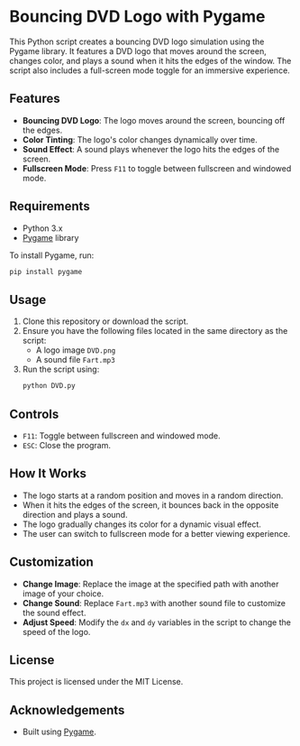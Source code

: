 
# Bouncing DVD Logo with Pygame

This Python script creates a bouncing DVD logo simulation using the Pygame library. It features a DVD logo that moves around the screen, changes color, and plays a sound when it hits the edges of the window. The script also includes a full-screen mode toggle for an immersive experience.

## Features

- **Bouncing DVD Logo**: The logo moves around the screen, bouncing off the edges.
- **Color Tinting**: The logo's color changes dynamically over time.
- **Sound Effect**: A sound plays whenever the logo hits the edges of the screen.
- **Fullscreen Mode**: Press `F11` to toggle between fullscreen and windowed mode.

## Requirements

- Python 3.x
- [Pygame](https://www.pygame.org/) library

To install Pygame, run:
```bash
pip install pygame
```

## Usage

1. Clone this repository or download the script.
2. Ensure you have the following files located in the same directory as the script:
   - A logo image `DVD.png`
   - A sound file `Fart.mp3`
4. Run the script using:
   ```bash
   python DVD.py
   ```

## Controls

- `F11`: Toggle between fullscreen and windowed mode.
- `ESC`: Close the program.

## How It Works

- The logo starts at a random position and moves in a random direction.
- When it hits the edges of the screen, it bounces back in the opposite direction and plays a sound.
- The logo gradually changes its color for a dynamic visual effect.
- The user can switch to fullscreen mode for a better viewing experience.

## Customization

- **Change Image**: Replace the image at the specified path with another image of your choice.
- **Change Sound**: Replace `Fart.mp3` with another sound file to customize the sound effect.
- **Adjust Speed**: Modify the `dx` and `dy` variables in the script to change the speed of the logo.

## License

This project is licensed under the MIT License.

## Acknowledgements

- Built using [Pygame](https://www.pygame.org/).
